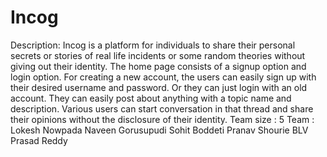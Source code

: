 # Incog
Description: Incog is a platform for individuals to share their personal secrets or stories of real life incidents or some random theories without giving out their identity. The home page consists of a signup option and login option. For creating a new account, the users can easily sign up with their desired username and password. Or they can just login with an old account. They can easily post about anything with a topic name and description. Various users can start conversation in that thread and share their opinions without the disclosure of their identity.
Team size : 5
Team :
Lokesh Nowpada
Naveen Gorusupudi
Sohit Boddeti
Pranav Shourie
BLV Prasad Reddy
